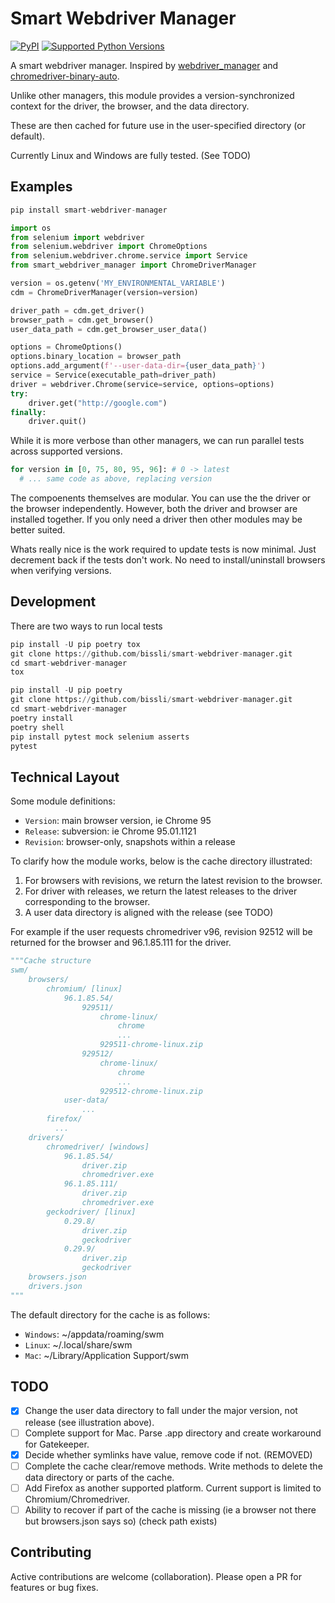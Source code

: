 Smart Webdriver Manager
=======================
[![PyPI](https://img.shields.io/pypi/v/smart-webdriver-manager.svg)](https://pypi.org/project/smart-webdriver-manager)
[![Supported Python Versions](https://img.shields.io/pypi/pyversions/smart-webdriver-manager.svg)](https://pypi.org/project/smart-webdriver-manager/)

A smart webdriver manager. Inspired by [webdriver_manager](https://github.com/SergeyPirogov/webdriver_manager/) and [chromedriver-binary-auto](https://github.com/danielkaiser/python-chromedriver-binary).

Unlike other managers, this module provides a version-synchronized context for the driver, the browser, and the data directory.

These are then cached for future use in the user-specified directory (or default).

Currently Linux and Windows are fully tested. (See TODO)

Examples
--------

```python
pip install smart-webdriver-manager
```

```python
import os
from selenium import webdriver
from selenium.webdriver import ChromeOptions
from selenium.webdriver.chrome.service import Service
from smart_webdriver_manager import ChromeDriverManager

version = os.getenv('MY_ENVIRONMENTAL_VARIABLE')
cdm = ChromeDriverManager(version=version)

driver_path = cdm.get_driver()
browser_path = cdm.get_browser()
user_data_path = cdm.get_browser_user_data()

options = ChromeOptions()
options.binary_location = browser_path
options.add_argument(f'--user-data-dir={user_data_path}')
service = Service(executable_path=driver_path)
driver = webdriver.Chrome(service=service, options=options)
try:
    driver.get("http://google.com")
finally:
    driver.quit()
```

While it is more verbose than other managers, we can run parallel tests across supported versions.

```python
for version in [0, 75, 80, 95, 96]: # 0 -> latest
  # ... same code as above, replacing version
```

The compoenents themselves are modular. You can use the the driver or the browser independently.
However, both the driver and browser are installed together. If you only need a driver then other modules may be better suited.

Whats really nice is the work required to update tests is now minimal. Just decrement back if the tests don't work.
No need to install/uninstall browsers when verifying versions.

Development
-----------

There are two ways to run local tests

```python
pip install -U pip poetry tox
git clone https://github.com/bissli/smart-webdriver-manager.git
cd smart-webdriver-manager
tox
```

```python
pip install -U pip poetry
git clone https://github.com/bissli/smart-webdriver-manager.git
cd smart-webdriver-manager
poetry install
poetry shell
pip install pytest mock selenium asserts
pytest
```

Technical Layout
----------------

Some module definitions:

- `Version`: main browser version, ie Chrome 95
- `Release`: subversion: ie Chrome 95.01.1121
- `Revision`: browser-only, snapshots within a release

To clarify how the module works, below is the cache directory illustrated:

1. For browsers with revisions, we return the latest revision to the browser.
2. For driver with releases, we return the latest releases to the driver corresponding to the browser.
3. A user data directory is aligned with the release (see TODO)

For example if the user requests chromedriver v96, revision 92512 will be returned for the browser and 96.1.85.111 for the driver.

```python
"""Cache structure
swm/
    browsers/
        chromium/ [linux]
            96.1.85.54/
                929511/
                    chrome-linux/
                        chrome
                        ...
                    929511-chrome-linux.zip
                929512/
                    chrome-linux/
                        chrome
                        ...
                    929512-chrome-linux.zip
            user-data/
                ...
        firefox/
          ...
    drivers/
        chromedriver/ [windows]
            96.1.85.54/
                driver.zip
                chromedriver.exe
            96.1.85.111/
                driver.zip
                chromedriver.exe
        geckodriver/ [linux]
            0.29.8/
                driver.zip
                geckodriver
            0.29.9/
                driver.zip
                geckodriver
    browsers.json
    drivers.json
"""
```

The default directory for the cache is as follows:

- `Windows`: ~/appdata/roaming/swm
- `Linux`:   ~/.local/share/swm
- `Mac`:  ~/Library/Application Support/swm

TODO
----
- [x] Change the user data directory to fall under the major version, not release (see illustration above).
- [ ] Complete support for Mac. Parse .app directory and create workaround for Gatekeeper.
- [x] Decide whether symlinks have value, remove code if not. (REMOVED)
- [ ] Complete the cache clear/remove methods. Write methods to delete the data directory or parts of the cache.
- [ ] Add Firefox as another supported platform. Current support is limited to Chromium/Chromedriver.
- [ ] Ability to recover if part of the cache is missing (ie a browser not there but browsers.json says so) (check path exists)

Contributing
------------

Active contributions are welcome (collaboration). Please open a PR for features or bug fixes.

